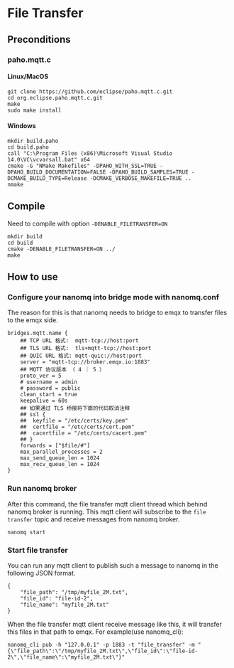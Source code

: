 # File Transfer

## Preconditions
### paho.mqtt.c
#### Linux/MacOS
```
git clone https://github.com/eclipse/paho.mqtt.c.git
cd org.eclipse.paho.mqtt.c.git
make
sudo make install
```

#### Windows
```
mkdir build.paho
cd build.paho
call "C:\Program Files (x86)\Microsoft Visual Studio 14.0\VC\vcvarsall.bat" x64
cmake -G "NMake Makefiles" -DPAHO_WITH_SSL=TRUE -DPAHO_BUILD_DOCUMENTATION=FALSE -DPAHO_BUILD_SAMPLES=TRUE -DCMAKE_BUILD_TYPE=Release -DCMAKE_VERBOSE_MAKEFILE=TRUE ..
nmake
```

## Compile
Need to compile with option `-DENABLE_FILETRANSFER=ON`
```
mkdir build
cd build
cmake -DENABLE_FILETRANSFER=ON ../
make
```

## How to use
### Configure your nanomq into bridge mode with nanomq.conf
The reason for this is that nanomq needs to bridge to emqx to transfer files to the emqx side.
```
bridges.mqtt.name {
	## TCP URL 格式:  mqtt-tcp://host:port
	## TLS URL 格式:  tls+mqtt-tcp://host:port
	## QUIC URL 格式: mqtt-quic://host:port
	server = "mqtt-tcp://broker.emqx.io:1883"
	## MQTT 协议版本 （ 4 ｜ 5 ）
	proto_ver = 5
	# username = admin
	# password = public
	clean_start = true
	keepalive = 60s
	## 如果通过 TLS 桥接将下面的代码取消注释
	## ssl {
	## 	keyfile = "/etc/certs/key.pem"
	## 	certfile = "/etc/certs/cert.pem"
	## 	cacertfile = "/etc/certs/cacert.pem"
	## }
	forwards = ["$file/#"]
	max_parallel_processes = 2 
	max_send_queue_len = 1024
	max_recv_queue_len = 1024
}
```

### Run nanomq broker
After this command, the file transfer mqtt client thread which behind nanomq broker is running.
This mqtt client will subscribe to the `file transfer` topic and receive messages from nanomq broker.
```
nanomq start
```

### Start file transfer
You can run any mqtt client to publish such a message to nanomq in the following JSON format.
```
{
	"file_path": "/tmp/myfile_2M.txt",
	"file_id": "file-id-2",
	"file_name": "myfile_2M.txt"
}
```
When the file transfer mqtt client receive message like this, it will transfer this files in that path to emqx.
For example(use nanomq_cli):
```
nanomq_cli pub -h "127.0.0.1" -p 1883 -t "file_transfer" -m "{\"file_path\":\"/tmp/myfile_2M.txt\",\"file_id\":\"file-id-2\",\"file_name\":\"myfile_2M.txt\"}"
```
